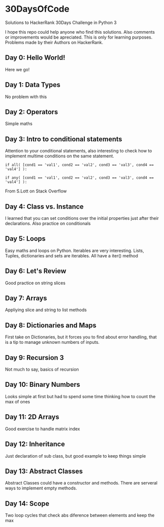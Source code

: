 # 30DaysOfCode
Solutions to HackerRank 30Days Challenge in Python 3

I hope this repo could help anyone who find this solutions. Also comments or improvements would be apreciated. This is only for learning purposes. Problems made by their Authors on HackerRank.

## Day 0: Hello World!
Here we go!
## Day 1: Data Types
No problem with this
## Day 2: Operators
Simple maths
## Day 3: Intro to conditional statements
Attention to your conditional statements, also interesting to check how to implement multime conditions on the same statement. 
```
if all( [cond1 == 'val1', cond2 == 'val2', cond3 == 'val3', cond4 == 'val4'] ):

if any( [cond1 == 'val1', cond2 == 'val2', cond3 == 'val3', cond4 == 'val4'] ):
```
From S.Lott on Stack Overflow
## Day 4: Class vs. Instance
I learned that you can set conditions over the initial properties just after their declarations. Also practice on conditionals
## Day 5: Loops
Easy maths and loops on Python. Iterables are very interesting. Lists, Tuples, dictionaries and sets are iterables. All have a iter() method
## Day 6: Let's Review
Good practice on string slices
## Day 7: Arrays
Appliying slice and string to list methods
## Day 8: Dictionaries and Maps
First take on Dictionaries, but it forces you to find about error handling, that is a tip to manage unknown numbers of inputs.
## Day 9: Recursion 3
Not much to say, basics of recursion
## Day 10: Binary Numbers
Looks simple at first but had to spend some time thinking how to count the max of ones
## Day 11: 2D Arrays
Good exercise to handle matrix index
## Day 12: Inheritance
Just declaration of sub class, but good example to keep things simple
## Day 13: Abstract Classes
Abstract Classes could have a constructor and methods. There are serveral ways to implement empty methods.
## Day 14: Scope
Two loop cycles that check abs diference between elements and keep the max